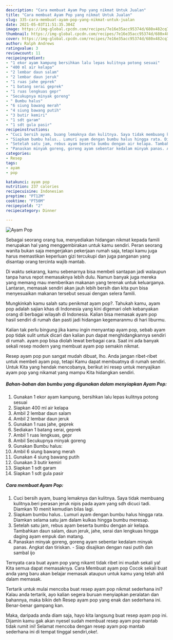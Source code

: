```yaml
---
description: "Cara membuat Ayam Pop yang nikmat Untuk Jualan"
title: "Cara membuat Ayam Pop yang nikmat Untuk Jualan"
slug: 335-cara-membuat-ayam-pop-yang-nikmat-untuk-jualan
date: 2021-05-03T11:51:35.304Z
image: https://img-global.cpcdn.com/recipes/7e16e35acc95374d/680x482cq70/ayam-pop-foto-resep-utama.jpg
thumbnail: https://img-global.cpcdn.com/recipes/7e16e35acc95374d/680x482cq70/ayam-pop-foto-resep-utama.jpg
cover: https://img-global.cpcdn.com/recipes/7e16e35acc95374d/680x482cq70/ayam-pop-foto-resep-utama.jpg
author: Ralph Andrews
ratingvalue: 3
reviewcount: 11
recipeingredient:
- "1 ekor ayam kampung bersihkan lalu lepas kulitnya potong sesuai"
- "400 ml air kelapa"
- "2 lembar daun salam"
- "2 lembar daun jeruk"
- "1 ruas jahe geprek"
- "1 batang serai geprek"
- "1 ruas lengkuas gepr"
- "Secukupnya minyak goreng"
- " Bumbu halus"
- "6 siung bawang merah"
- "4 siung bawang putih"
- "3 butir kemiri"
- "1 sdt garam"
- "1 sdt gula pasir"
recipeinstructions:
- "Cuci bersih ayam, buang lemaknya dan kulitnya. Saya tidak membuang kulitnya.beri perasan jeruk nipis pada ayam yang sdh dicuci tadi. Diamkan 10 menit kemudian bilas lagi."
- "Siapkam bumbu halus.. Lumuri ayam dengan bumbu halus hingga rata. Diamkan selama satu jam dalam kulkas hingga bumbu meresap."
- "Setelah satu jam, rebus ayam beserta bumbu dengan air kelapa. Tambahkan daun salam, daun jeruk, jahe, serai dan lengkuas hingga daging ayam empuk dan matang."
- "Panaskan minyak goreng, goreng ayam sebentar kedalam minyak panas. Angkat dan tiriskan.  Siap disajikan dengan nasi putih dan sambal ijo"
categories:
- Resep
tags:
- ayam
- pop

katakunci: ayam pop 
nutrition: 237 calories
recipecuisine: Indonesian
preptime: "PT12M"
cooktime: "PT50M"
recipeyield: "2"
recipecategory: Dinner

---
```



![Ayam Pop](https://img-global.cpcdn.com/recipes/7e16e35acc95374d/680x482cq70/ayam-pop-foto-resep-utama.jpg)

Sebagai seorang orang tua, menyediakan hidangan nikmat kepada famili merupakan hal yang menggembirakan untuk kamu sendiri. Peran seorang  wanita bukan saja mengerjakan pekerjaan rumah saja, tetapi kamu juga harus memastikan keperluan gizi tercukupi dan juga panganan yang disantap orang tercinta wajib mantab.

Di waktu  sekarang, kamu sebenarnya bisa membeli santapan jadi walaupun tanpa harus repot memasaknya lebih dulu. Namun banyak juga mereka yang memang mau memberikan makanan yang terenak untuk keluarganya. Lantaran, memasak sendiri akan jauh lebih bersih dan kita pun bisa menyesuaikan makanan tersebut sesuai dengan selera famili. 



Mungkinkah kamu salah satu penikmat ayam pop?. Tahukah kamu, ayam pop adalah sajian khas di Indonesia yang kini digemari oleh kebanyakan orang di berbagai wilayah di Indonesia. Kalian bisa memasak ayam pop hasil sendiri di rumah dan pasti jadi hidangan kegemaranmu di hari liburmu.

Kalian tak perlu bingung jika kamu ingin menyantap ayam pop, sebab ayam pop tidak sulit untuk dicari dan kalian pun dapat menghidangkannya sendiri di rumah. ayam pop bisa diolah lewat berbagai cara. Saat ini ada banyak sekali resep modern yang membuat ayam pop semakin nikmat.

Resep ayam pop pun sangat mudah dibuat, lho. Anda jangan ribet-ribet untuk membeli ayam pop, tetapi Kamu dapat membuatnya di rumah sendiri. Untuk Kita yang hendak mencobanya, berikut ini resep untuk menyajikan ayam pop yang nikamat yang mampu Kita hidangkan sendiri.

<!--inarticleads1-->

##### Bahan-bahan dan bumbu yang digunakan dalam menyiapkan Ayam Pop:

1. Gunakan 1 ekor ayam kampung, bersihkan lalu lepas kulitnya potong sesuai
1. Siapkan 400 ml air kelapa
1. Ambil 2 lembar daun salam
1. Ambil 2 lembar daun jeruk
1. Gunakan 1 ruas jahe, geprek
1. Sediakan 1 batang serai, geprek
1. Ambil 1 ruas lengkuas, gepr
1. Ambil Secukupnya minyak goreng
1. Gunakan  Bumbu halus:
1. Ambil 6 siung bawang merah
1. Gunakan 4 siung bawang putih
1. Gunakan 3 butir kemiri
1. Siapkan 1 sdt garam
1. Siapkan 1 sdt gula pasir




<!--inarticleads2-->

##### Cara membuat Ayam Pop:

1. Cuci bersih ayam, buang lemaknya dan kulitnya. Saya tidak membuang kulitnya.beri perasan jeruk nipis pada ayam yang sdh dicuci tadi. Diamkan 10 menit kemudian bilas lagi.
1. Siapkam bumbu halus.. Lumuri ayam dengan bumbu halus hingga rata. Diamkan selama satu jam dalam kulkas hingga bumbu meresap.
1. Setelah satu jam, rebus ayam beserta bumbu dengan air kelapa. Tambahkan daun salam, daun jeruk, jahe, serai dan lengkuas hingga daging ayam empuk dan matang.
1. Panaskan minyak goreng, goreng ayam sebentar kedalam minyak panas. Angkat dan tiriskan. -  Siap disajikan dengan nasi putih dan sambal ijo




Ternyata cara buat ayam pop yang nikamt tidak ribet ini mudah sekali ya! Kita semua dapat memasaknya. Cara Membuat ayam pop Cocok sekali buat anda yang baru akan belajar memasak ataupun untuk kamu yang telah ahli dalam memasak.

Tertarik untuk mulai mencoba buat resep ayam pop nikmat sederhana ini? Kalau anda tertarik, ayo kalian segera buruan menyiapkan peralatan dan bahannya, maka bikin deh Resep ayam pop yang enak dan sederhana ini. Benar-benar gampang kan. 

Maka, daripada anda diam saja, hayo kita langsung buat resep ayam pop ini. Dijamin kamu gak akan nyesel sudah membuat resep ayam pop mantab tidak rumit ini! Selamat mencoba dengan resep ayam pop mantab sederhana ini di tempat tinggal sendiri,oke!.

